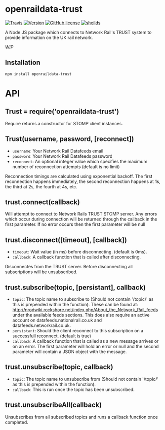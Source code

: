 openraildata-trust
===========

[![Travis](https://img.shields.io/travis/divergentlepton/openraildata-trust.svg?style=flat-square)](https://travis-ci.org/divergentlepton/openraildata-trust)
[![Version](https://img.shields.io/npm/v/openraildata-trust.svg?style=flat-square)](https://www.npmjs.com/package/openraildata-trust)
[![GitHub license](https://img.shields.io/badge/license-MIT-blue.svg?style=flat-square)](https://raw.githubusercontent.com/divergentlepton/openraildata-trust/master/LICENSE)
[![sheilds](https://img.shields.io/badge/status-WIP-yellow.svg?style=flat-square)](https://img.shields.io/badge/status-WIP-yellow.svg)


A Node.JS package which connects to Network Rail's TRUST system to provide information on the UK rail network.


*WIP*

## Installation

	npm install openraildata-trust

# API

## Trust = require('openraildata-trust')

Require returns a constructor for STOMP client instances.

## Trust(username, password, [reconnect])

- `username`: Your Network Rail Datafeeds email
- `password`: Your Network Rail Datafeeds password
- `reconnect`: An optional integer value which specifies the maximum number of reconnection attempts (default is no limit)

Reconnection timings are calculated using exponential backoff. The first reconnection happens immediately, the second reconnection happens at 1s, the third at 2s, the fourth at 4s, etc.

## trust.connect(callback)

Will attempt to connect to Network Rails TRUST STOMP server. Any errors which occur during connection will be returned through the callback in the first parameter. If no error occurs then the first parameter will be null

## trust.disconnect([timeout], [callback])

- `timeout`: Wait value (in ms) before disconnecting. (default is 0ms).
- `callback`: A callback function that is called after disconnecting.

Disconnectes from the TRUST server. Before disconnecting all subscriptions will be unsubscribed.

## trust.subscribe(topic, [persistant], callback)

- `topic`: The topic name to subscribe to (Should not contain '/topic/' as this is prepended within the function). These can be found at: http://nrodwiki.rockshore.net/index.php/About_the_Network_Rail_feeds under the available feeds sections. This does also require an active account on datafeeds.nationalrail.co.uk and datafeeds.networkrail.co.uk.
- `persistant`: Should the client reconnect to this subscription on a successfull reconnect. (default is true)
- `callback`: A callback function that is called as a new message arrives or on an error. The first parameter will hold an error or null and the second parameter will contain a JSON object with the message.

## trust.unsubscribe(topic, callback)

- `topic`: The topic name to unsubscribe from (Should not contain '/topic/' as this is prepended within the function).
- `callback`: This is run once the topic has been unsubscribed.

## trust.unsubscribeAll(callback)

Unsubscribes from all subscribed topics and runs a callback function once completed.
